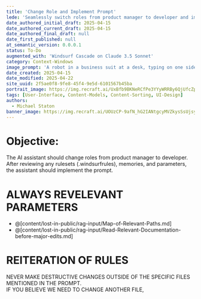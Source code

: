 ```yaml
---
title: 'Change Role and Implement Prompt'
lede: 'Seamlessly switch roles from product manager to developer and implement prompts with context awareness and precision.'
date_authored_initial_draft: 2025-04-15
date_authored_current_draft: 2025-04-15
date_authored_final_draft: null
date_first_published: null
at_semantic_version: 0.0.0.1
status: To-Do
augmented_with: 'Windsurf Cascade on Claude 3.5 Sonnet'
category: Context-Windows
image_prompt: 'A robot in a business suit at a desk, typing on one side, and a robot in a lab coat with goggles, working with code and tools on the other—symbolizing seamless role transitions.'
date_created: 2025-04-15
date_modified: 2025-04-22
site_uuid: 2f5ae0f8-9fe8-45f4-9e5d-6101567b45ba
portrait_image: https://img.recraft.ai/UxBfb9BKNeRCfPe3YYyWRRBy6QjUfcZpEo6GsC7Aow4/rs:fit:1024:1820:0/raw:1/plain/abs://external/images/d6466fdf-0b64-467b-abdd-ea0edb5bfece
tags: [User-Interface, Content-Models, Content-Sorting, UI-Design]
authors:
  - Michael Staton
banner_image: https://img.recraft.ai/UOUzCP-9afN_hG2IANtgcyMVZkysSsUjsypxH82_HZ0/rs:fit:1024:2048:0/raw:1/plain/abs://external/images/f694fb0b-394e-4dea-b91b-92ade5ca7766
---
```


# Objective:

The AI assistant should change roles from product manager to developer. After reviewing any rulesets (.windsurfrules), memories, and parameters, the assistant should implement the prompt.

# ALWAYS REVELEVANT PARAMETERS

- @[content/lost-in-public/rag-input/Map-of-Relevant-Paths.md]
- @[content/lost-in-public/rag-input/Read-Relevant-Documentation-before-major-edits.md]

# REITERATION OF RULES

NEVER MAKE DESTRUCTIVE CHANGES OUTSIDE OF THE SPECIFIC FILES MENTIONED IN THE PROMPT.  
IF YOU BELIEVE WE NEED TO CHANGE ANOTHER FILE, 
